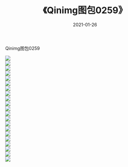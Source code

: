 ﻿---
layout: post
title:  《Qinimg图包0259》
date:   2021-01-26
img: http://imgx.orgx.ga/Qinimg图包/Qinimg图包0259/000.jpg
categories: [美女, 清纯, 唯美]
---

Qinimg图包0259

 ![](http://imgx.orgx.ga/Qinimg图包/Qinimg图包0259/001.jpg) <br>![](http://imgx.orgx.ga/Qinimg图包/Qinimg图包0259/002.jpg) <br>![](http://imgx.orgx.ga/Qinimg图包/Qinimg图包0259/003.jpg) <br>![](http://imgx.orgx.ga/Qinimg图包/Qinimg图包0259/004.jpg) <br>![](http://imgx.orgx.ga/Qinimg图包/Qinimg图包0259/005.jpg) <br>![](http://imgx.orgx.ga/Qinimg图包/Qinimg图包0259/006.jpg) <br>![](http://imgx.orgx.ga/Qinimg图包/Qinimg图包0259/007.jpg) <br>![](http://imgx.orgx.ga/Qinimg图包/Qinimg图包0259/008.jpg) <br>![](http://imgx.orgx.ga/Qinimg图包/Qinimg图包0259/009.jpg) <br>![](http://imgx.orgx.ga/Qinimg图包/Qinimg图包0259/010.jpg) <br>![](http://imgx.orgx.ga/Qinimg图包/Qinimg图包0259/011.jpg) <br>![](http://imgx.orgx.ga/Qinimg图包/Qinimg图包0259/012.jpg) <br>![](http://imgx.orgx.ga/Qinimg图包/Qinimg图包0259/013.jpg) <br>![](http://imgx.orgx.ga/Qinimg图包/Qinimg图包0259/014.jpg) <br>![](http://imgx.orgx.ga/Qinimg图包/Qinimg图包0259/015.jpg) <br>![](http://imgx.orgx.ga/Qinimg图包/Qinimg图包0259/016.jpg) <br>![](http://imgx.orgx.ga/Qinimg图包/Qinimg图包0259/017.jpg) <br>![](http://imgx.orgx.ga/Qinimg图包/Qinimg图包0259/018.jpg) <br>![](http://imgx.orgx.ga/Qinimg图包/Qinimg图包0259/019.jpg) <br>![](http://imgx.orgx.ga/Qinimg图包/Qinimg图包0259/020.jpg) <br>![](http://imgx.orgx.ga/Qinimg图包/Qinimg图包0259/021.jpg) <br>